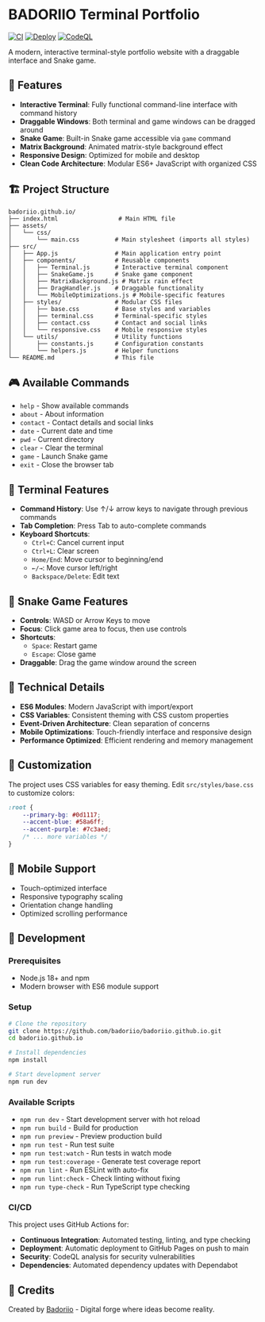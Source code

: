 # BADORIIO Terminal Portfolio

[![CI](https://github.com/badoriio/badoriio.github.io/actions/workflows/ci.yml/badge.svg)](https://github.com/badoriio/badoriio.github.io/actions/workflows/ci.yml)
[![Deploy](https://github.com/badoriio/badoriio.github.io/actions/workflows/deploy.yml/badge.svg)](https://github.com/badoriio/badoriio.github.io/actions/workflows/deploy.yml)
[![CodeQL](https://github.com/badoriio/badoriio.github.io/actions/workflows/codeql.yml/badge.svg)](https://github.com/badoriio/badoriio.github.io/actions/workflows/codeql.yml)

A modern, interactive terminal-style portfolio website with a draggable interface and Snake game.

## 🚀 Features

- **Interactive Terminal**: Fully functional command-line interface with command history
- **Draggable Windows**: Both terminal and game windows can be dragged around
- **Snake Game**: Built-in Snake game accessible via `game` command
- **Matrix Background**: Animated matrix-style background effect
- **Responsive Design**: Optimized for mobile and desktop
- **Clean Code Architecture**: Modular ES6+ JavaScript with organized CSS

## 🏗️ Project Structure

```
badoriio.github.io/
├── index.html                 # Main HTML file
├── assets/
│   └── css/
│       └── main.css          # Main stylesheet (imports all styles)
├── src/
│   ├── App.js                # Main application entry point
│   ├── components/           # Reusable components
│   │   ├── Terminal.js       # Interactive terminal component
│   │   ├── SnakeGame.js      # Snake game component
│   │   ├── MatrixBackground.js # Matrix rain effect
│   │   ├── DragHandler.js    # Draggable functionality
│   │   └── MobileOptimizations.js # Mobile-specific features
│   ├── styles/               # Modular CSS files
│   │   ├── base.css          # Base styles and variables
│   │   ├── terminal.css      # Terminal-specific styles
│   │   ├── contact.css       # Contact and social links
│   │   └── responsive.css    # Mobile responsive styles
│   └── utils/                # Utility functions
│       ├── constants.js      # Configuration constants
│       └── helpers.js        # Helper functions
└── README.md                 # This file
```

## 🎮 Available Commands

- `help` - Show available commands
- `about` - About information
- `contact` - Contact details and social links
- `date` - Current date and time
- `pwd` - Current directory
- `clear` - Clear the terminal
- `game` - Launch Snake game
- `exit` - Close the browser tab

## 🎯 Terminal Features

- **Command History**: Use ↑/↓ arrow keys to navigate through previous commands
- **Tab Completion**: Press Tab to auto-complete commands
- **Keyboard Shortcuts**:
  - `Ctrl+C`: Cancel current input
  - `Ctrl+L`: Clear screen
  - `Home/End`: Move cursor to beginning/end
  - `←/→`: Move cursor left/right
  - `Backspace/Delete`: Edit text

## 🐍 Snake Game Features

- **Controls**: WASD or Arrow Keys to move
- **Focus**: Click game area to focus, then use controls
- **Shortcuts**: 
  - `Space`: Restart game
  - `Escape`: Close game
- **Draggable**: Drag the game window around the screen

## 🔧 Technical Details

- **ES6 Modules**: Modern JavaScript with import/export
- **CSS Variables**: Consistent theming with CSS custom properties
- **Event-Driven Architecture**: Clean separation of concerns
- **Mobile Optimizations**: Touch-friendly interface and responsive design
- **Performance Optimized**: Efficient rendering and memory management

## 🎨 Customization

The project uses CSS variables for easy theming. Edit `src/styles/base.css` to customize colors:

```css
:root {
    --primary-bg: #0d1117;
    --accent-blue: #58a6ff;
    --accent-purple: #7c3aed;
    /* ... more variables */
}
```

## 📱 Mobile Support

- Touch-optimized interface
- Responsive typography scaling
- Orientation change handling
- Optimized scrolling performance

## 🚀 Development

### Prerequisites
- Node.js 18+ and npm
- Modern browser with ES6 module support

### Setup
```bash
# Clone the repository
git clone https://github.com/badoriio/badoriio.github.io.git
cd badoriio.github.io

# Install dependencies
npm install

# Start development server
npm run dev
```

### Available Scripts
- `npm run dev` - Start development server with hot reload
- `npm run build` - Build for production
- `npm run preview` - Preview production build
- `npm run test` - Run test suite
- `npm run test:watch` - Run tests in watch mode
- `npm run test:coverage` - Generate test coverage report
- `npm run lint` - Run ESLint with auto-fix
- `npm run lint:check` - Check linting without fixing
- `npm run type-check` - Run TypeScript type checking

### CI/CD
This project uses GitHub Actions for:
- **Continuous Integration**: Automated testing, linting, and type checking
- **Deployment**: Automatic deployment to GitHub Pages on push to main
- **Security**: CodeQL analysis for security vulnerabilities
- **Dependencies**: Automated dependency updates with Dependabot

## 🌟 Credits

Created by [Badoriio](https://github.com/badoriio) - Digital forge where ideas become reality.